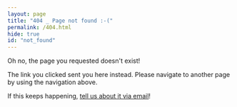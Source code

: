 ```yaml
---
layout: page
title: "404 _ Page not found :-("
permalink: /404.html
hide: true
id: "not_found"
---
```


Oh no, the page you requested doesn't exist!

The link you clicked sent you here instead. Please navigate to another page by using the navigation above.

If this keeps happening, [tell us about it via email](mailto:support@clockwisemd.com)!

